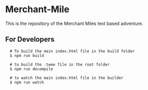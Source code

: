 # Merchant-Mile

This is the repository of the Merchant Miles text based adventure. 

## For Developers

```console
  # To build the main index.html file in the build folder
  $ npm run build

  # to build the .twee file in the root folder
  $ npm run decompile
  
  # to watch the main index.html file in the builder
  $ npm run watch
```